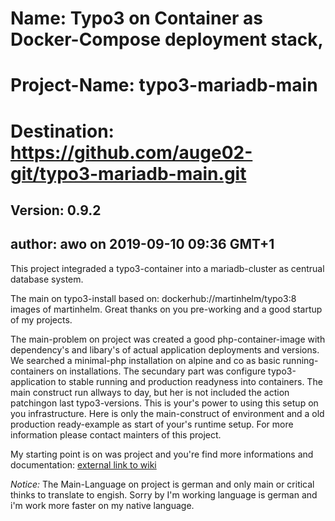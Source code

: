 # Name: Typo3 on Container as Docker-Compose deployment stack, 
# Project-Name: typo3-mariadb-main
# Destination: https://github.com/auge02-git/typo3-mariadb-main.git
## Version: 0.9.2
## author: awo on 2019-09-10 09:36 GMT+1

This project integraded a typo3-container into a mariadb-cluster as centrual database system.

The main on typo3-install based on: dockerhub://martinhelm/typo3:8 images of martinhelm. Great thanks on you pre-working and a good startup of my projects. 

The main-problem on project was created a good php-container-image with dependency's and libary's of actual application deployments and versions. We searched a minimal-php installation on alpine and co as basic running-containers on installations. The secundary part was configure typo3-application to stable running and production readyness into containers. The main construct run allways to day, but her is not included the action patchingon last typo3-versions. This is your's power to using this setup on you infrastructure. Here is only the main-construct of environment and a old production ready-example as start of your's runtime setup. For more information please contact mainters of this project.

My starting point is on was project and you're find more informations and documentation: [external link to wiki](https://www.martin-helmich.de/de/blog/typo3-cms-docker.html)

*Notice:* The Main-Language on project is german and only main or critical thinks to translate to engish. Sorry by I'm working language is german and i'm work more faster on my native language.
